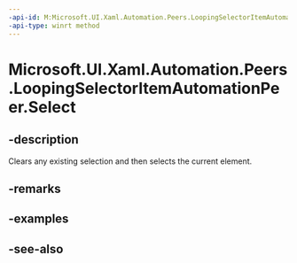 ```yaml
---
-api-id: M:Microsoft.UI.Xaml.Automation.Peers.LoopingSelectorItemAutomationPeer.Select
-api-type: winrt method
---
```


<!-- Method syntax
public void Select()
-->

# Microsoft.UI.Xaml.Automation.Peers.LoopingSelectorItemAutomationPeer.Select

## -description
Clears any existing selection and then selects the current element.

## -remarks

## -examples

## -see-also
